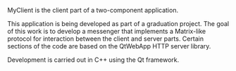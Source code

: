 MyClient is the client part of a two-component application.

This application is being developed as part of a graduation project. The goal of this work is to develop a messenger that implements a Matrix-like protocol for interaction between the client and server parts.
Certain sections of the code are based on the QtWebApp HTTP server library.

Development is carried out in C++ using the Qt framework.
